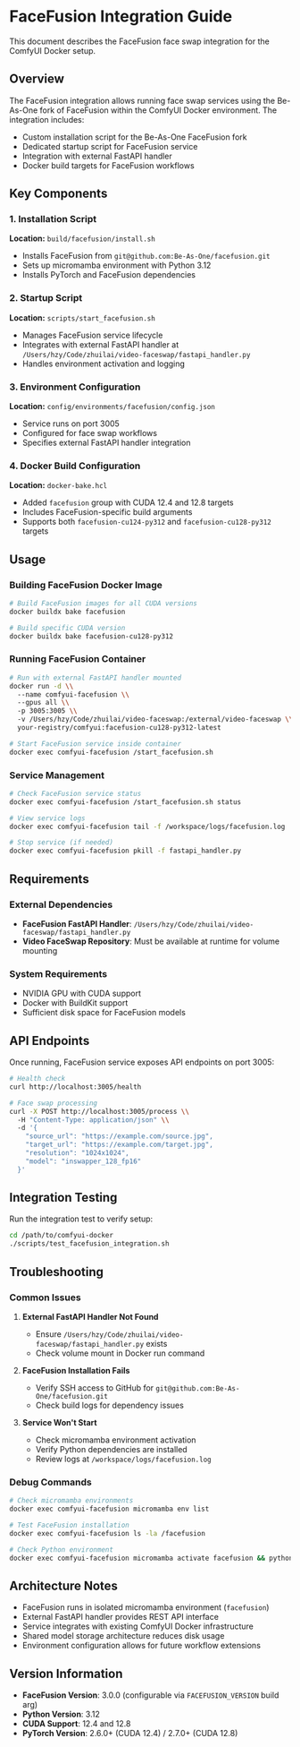 # FaceFusion Integration Guide

This document describes the FaceFusion face swap integration for the ComfyUI Docker setup.

## Overview

The FaceFusion integration allows running face swap services using the Be-As-One fork of FaceFusion within the ComfyUI Docker environment. The integration includes:

- Custom installation script for the Be-As-One FaceFusion fork
- Dedicated startup script for FaceFusion service
- Integration with external FastAPI handler
- Docker build targets for FaceFusion workflows

## Key Components

### 1. Installation Script
**Location:** `build/facefusion/install.sh`
- Installs FaceFusion from `git@github.com:Be-As-One/facefusion.git`
- Sets up micromamba environment with Python 3.12
- Installs PyTorch and FaceFusion dependencies

### 2. Startup Script
**Location:** `scripts/start_facefusion.sh`
- Manages FaceFusion service lifecycle
- Integrates with external FastAPI handler at `/Users/hzy/Code/zhuilai/video-faceswap/fastapi_handler.py`
- Handles environment activation and logging

### 3. Environment Configuration
**Location:** `config/environments/facefusion/config.json`
- Service runs on port 3005
- Configured for face swap workflows
- Specifies external FastAPI handler integration

### 4. Docker Build Configuration
**Location:** `docker-bake.hcl`
- Added `facefusion` group with CUDA 12.4 and 12.8 targets
- Includes FaceFusion-specific build arguments
- Supports both `facefusion-cu124-py312` and `facefusion-cu128-py312` targets

## Usage

### Building FaceFusion Docker Image

```bash
# Build FaceFusion images for all CUDA versions
docker buildx bake facefusion

# Build specific CUDA version
docker buildx bake facefusion-cu128-py312
```

### Running FaceFusion Container

```bash
# Run with external FastAPI handler mounted
docker run -d \\
  --name comfyui-facefusion \\
  --gpus all \\
  -p 3005:3005 \\
  -v /Users/hzy/Code/zhuilai/video-faceswap:/external/video-faceswap \\
  your-registry/comfyui:facefusion-cu128-py312-latest

# Start FaceFusion service inside container
docker exec comfyui-facefusion /start_facefusion.sh
```

### Service Management

```bash
# Check FaceFusion service status
docker exec comfyui-facefusion /start_facefusion.sh status

# View service logs
docker exec comfyui-facefusion tail -f /workspace/logs/facefusion.log

# Stop service (if needed)
docker exec comfyui-facefusion pkill -f fastapi_handler.py
```

## Requirements

### External Dependencies
- **FaceFusion FastAPI Handler**: `/Users/hzy/Code/zhuilai/video-faceswap/fastapi_handler.py`
- **Video FaceSwap Repository**: Must be available at runtime for volume mounting

### System Requirements
- NVIDIA GPU with CUDA support
- Docker with BuildKit support
- Sufficient disk space for FaceFusion models

## API Endpoints

Once running, FaceFusion service exposes API endpoints on port 3005:

```bash
# Health check
curl http://localhost:3005/health

# Face swap processing
curl -X POST http://localhost:3005/process \\
  -H "Content-Type: application/json" \\
  -d '{
    "source_url": "https://example.com/source.jpg",
    "target_url": "https://example.com/target.jpg",
    "resolution": "1024x1024",
    "model": "inswapper_128_fp16"
  }'
```

## Integration Testing

Run the integration test to verify setup:

```bash
cd /path/to/comfyui-docker
./scripts/test_facefusion_integration.sh
```

## Troubleshooting

### Common Issues

1. **External FastAPI Handler Not Found**
   - Ensure `/Users/hzy/Code/zhuilai/video-faceswap/fastapi_handler.py` exists
   - Check volume mount in Docker run command

2. **FaceFusion Installation Fails**
   - Verify SSH access to GitHub for `git@github.com:Be-As-One/facefusion.git`
   - Check build logs for dependency issues

3. **Service Won't Start**
   - Check micromamba environment activation
   - Verify Python dependencies are installed
   - Review logs at `/workspace/logs/facefusion.log`

### Debug Commands

```bash
# Check micromamba environments
docker exec comfyui-facefusion micromamba env list

# Test FaceFusion installation
docker exec comfyui-facefusion ls -la /facefusion

# Check Python environment
docker exec comfyui-facefusion micromamba activate facefusion && python -c "import facefusion; print('OK')"
```

## Architecture Notes

- FaceFusion runs in isolated micromamba environment (`facefusion`)
- External FastAPI handler provides REST API interface
- Service integrates with existing ComfyUI Docker infrastructure
- Shared model storage architecture reduces disk usage
- Environment configuration allows for future workflow extensions

## Version Information

- **FaceFusion Version**: 3.0.0 (configurable via `FACEFUSION_VERSION` build arg)
- **Python Version**: 3.12
- **CUDA Support**: 12.4 and 12.8
- **PyTorch Version**: 2.6.0+ (CUDA 12.4) / 2.7.0+ (CUDA 12.8)